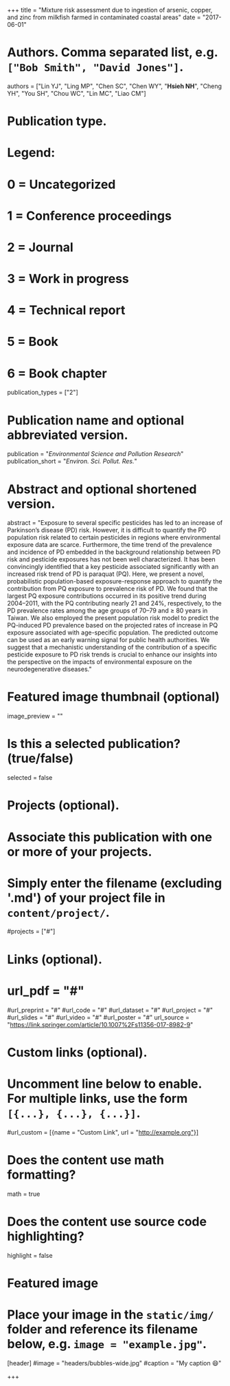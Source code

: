 +++
title = "Mixture risk assessment due to ingestion of arsenic, copper, and zinc from milkfish farmed in contaminated coastal areas"
date = "2017-06-01"

# Authors. Comma separated list, e.g. `["Bob Smith", "David Jones"]`.
authors = ["Lin YJ", "Ling MP", "Chen SC", "Chen WY", "**Hsieh NH**", "Cheng YH", "You SH", "Chou WC", "Lin MC", "Liao CM"]

# Publication type.
# Legend:
# 0 = Uncategorized
# 1 = Conference proceedings
# 2 = Journal
# 3 = Work in progress
# 4 = Technical report
# 5 = Book
# 6 = Book chapter
publication_types = ["2"]

# Publication name and optional abbreviated version.
publication = "*Environmental Science and Pollution Research*"
publication_short = "*Environ. Sci. Pollut. Res.*"

# Abstract and optional shortened version.
abstract = "Exposure to several specific pesticides has led to an increase of Parkinson’s disease (PD) risk. However, it is difficult to quantify the PD population risk related to certain pesticides in regions where environmental exposure data are scarce. Furthermore, the time trend of the prevalence and incidence of PD embedded in the background relationship between PD risk and pesticide exposures has not been well characterized. It has been convincingly identified that a key pesticide associated significantly with an increased risk trend of PD is paraquat (PQ). Here, we present a novel, probabilistic population-based exposure-response approach to quantify the contribution from PQ exposure to prevalence risk of PD. We found that the largest PQ exposure contributions occurred in its positive trend during 2004–2011, with the PQ contributing nearly 21 and 24%, respectively, to the PD prevalence rates among the age groups of 70–79 and ≥ 80 years in Taiwan. We also employed the present population risk model to predict the PQ-induced PD prevalence based on the projected rates of increase in PQ exposure associated with age-specific population. The predicted outcome can be used as an early warning signal for public health authorities. We suggest that a mechanistic understanding of the contribution of a specific pesticide exposure to PD risk trends is crucial to enhance our insights into the perspective on the impacts of environmental exposure on the neurodegenerative diseases."

# Featured image thumbnail (optional)
image_preview = ""

# Is this a selected publication? (true/false)
selected = false

# Projects (optional).
#   Associate this publication with one or more of your projects.
#   Simply enter the filename (excluding '.md') of your project file in `content/project/`.
#projects = ["#"]

# Links (optional).
# url_pdf = "#"
#url_preprint = "#"
#url_code = "#"
#url_dataset = "#"
#url_project = "#"
#url_slides = "#"
#url_video = "#"
#url_poster = "#"
url_source = "https://link.springer.com/article/10.1007%2Fs11356-017-8982-9"

# Custom links (optional).
#   Uncomment line below to enable. For multiple links, use the form `[{...}, {...}, {...}]`.
#url_custom = [{name = "Custom Link", url = "http://example.org"}]

# Does the content use math formatting?
math = true

# Does the content use source code highlighting?
highlight = false

# Featured image
# Place your image in the `static/img/` folder and reference its filename below, e.g. `image = "example.jpg"`.
[header]
#image = "headers/bubbles-wide.jpg"
#caption = "My caption :smile:"

+++